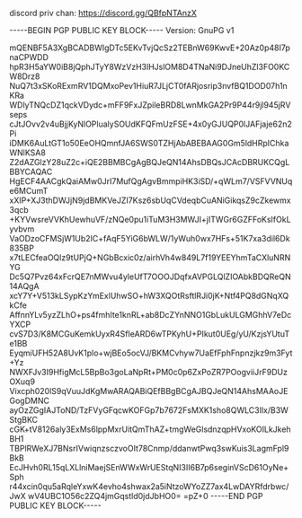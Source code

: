 discord priv chan: https://discord.gg/QBfpNTAnzX

-----BEGIN PGP PUBLIC KEY BLOCK-----
Version: GnuPG v1

mQENBF5A3XgBCADBWIgDTc5EKvTvjQcSz2TEBnW69KwvE+20Az0p48I7pnaCPWDD
hpR3H5aYW0iB8jQphJTyY8WzVzH3lHJslOM8D4TNaNi9DJneUhZl3FO0KCW8Drz8
NuQ7t3xSKoRExmRV1DQMxoPev1HiuR7JLjCT0fARjosrip3nvfBQ1DOD07h1nKRa
WDlyTNQcDZ1qckVDydc+mFF9FxJZpileBRD8LwnMkGA2Pr9P44r9jl945jRVseps
cJtJOvv2v4uBjjKyNlOPlualySOUdKFQFmUzFSE+4x0yGJUQP0lJAFjaje62n2Pi
iDMK6AuLtGT1o50EeOHQmnfJA6SWS0TZHjAbABEBAAG0Gm5ldHRpIChkaWNlKSA8
Z2dAZGlzY28uZ2c+iQE2BBMBCgAgBQJeQN14AhsDBQsJCAcDBRUKCQgLBBYCAQAC
HgECF4AACgkQaiAMw0JrI7MufQgAgvBmmpiHK3iSD/+qWLm7/VSFVVNUqe6MCumT
xXIP+XJ3thDWJjN9jdBMKVeJZI7Ksz6sbUqCVdeqbCuANiGikqsZ9cZkewmx3qcb
+KYVwsreVVKhUewhuVF/zNQe0pu1iTuM3H3MWJI+jITWGr6GZFFoKsIfOkLyvbvm
VaODzoCFMSjW1Ub2IC+fAqF5YiG6bWLW/1yWuh0wx7HFs+51K7xa3dil6Dk835BP
x7tLECfeaOQlz9tUPjQ+NGbBcxic0z/airhVh4w849L7f19YEEYhmTaCXluNRNYG
Dc5Q7Pvz64xFcrQE7nMWvu4yleUfT7OOOJDqfxAVPGLQlZIOAbkBDQReQN14AQgA
xcY7Y+V513kLSypKzYmExlUhwSO+hW3XQOtRsftlRJi0jK+Ntf4PQ8dGNqXQkCfe
AffnnYLv5yzZLhO+ps4fmhIte1knRL+ab8DcZYnNNO1GbLukULGMGhhV7eDcYXCP
cvS7D3/K8MCGuKemkUyxR4SfIeARD6wTPKyhU+PIkut0UEg/yU/KzjsYUtuTe1BB
EyqmiUFH52A8UvK1plo+wjBEo5ocVJ/BKMCvhyw7UaEfFphFnpnzjkz9m3Fyt+Yz
NWXFJv3I9HfigMcL5BpBo3goLaNpRt+PM0c0p6ZxPoZR7POogviiJrF9DUzOXuq9
Vixcph020lS9qVuuJdKgMwARAQABiQEfBBgBCgAJBQJeQN14AhsMAAoJEGogDMNC
ayOzZGgIAJToND/TzFVyGFqcwKOFGp7b7672FsMXK1sho8QWLC3Ilx/B3WStgBKC
cGK+tV8126aly3ExMs6lppMxrUitQmThAZ+tmgWeGlsdnzqpHVxoKOILkJkehBH1
TBPlRWeXJ7BNsrIVwiqnzsczvoOIt78Cnmp/ddanwtPwq3swKuis3LagmFpl9BkB
EcJHvh0RL15qLXLlniMaejSEnWWxWrUEStqNI3II6B7p6seginVScD61OyNe+Sph
r44xcin0qu5aRqleYxwK4evho4shwax2a5iNtzoWYoZZ7ax4LwDAYRfdrbwc/JwX
wV4UBC1O56c2ZQ4jmGqstld0jdJbHO0=
=pZ+0
-----END PGP PUBLIC KEY BLOCK-----
